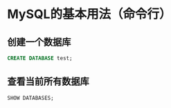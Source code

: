 <!--
 * @Author: MB's X13 374870361@qq.com
 * @Date: 2023-12-19 13:18:00
 * @LastEditors: MB's X13 374870361@qq.com
 * @LastEditTime: 2023-12-19 13:23:43
 * @Description: 
-->

# MySQL的基本用法（命令行）

## 创建一个数据库

```sql
CREATE DATABASE test;
```

## 查看当前所有数据库

```sql
SHOW DATABASES;
```

